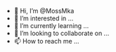 - 👋 Hi, I’m @MossMka
- 👀 I’m interested in ...
- 🌱 I’m currently learning ...
- 💞️ I’m looking to collaborate on ...
- 📫 How to reach me ...

<!---
MossMka/MossMka is a ✨ special ✨ repository because its `README.md` (this file) appears on your GitHub profile.
You can click the Preview link to take a look at your changes.
--->
